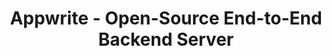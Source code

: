 ---
name: appwrite
host: appwrite.io
origin: https://appwrite.io
pathname: /
search: ''
href: https://appwrite.io/
title: Appwrite - Open-Source End-to-End Backend Server
ogTitle: Appwrite - Open-Source End-to-End Backend Server
twitterTitle: Appwrite - Open-Source End-to-End Backend Server
description: >-
  Appwrite provides web and mobile developers with a set of easy-to-use and
  integrate REST APIs to manage their core backend needs.
ogDescription: >-
  Appwrite provides web and mobile developers with a set of easy-to-use and
  integrate REST APIs to manage their core backend needs.
image: https://appwrite.io/images/logo.png?v=501
ogImage: https://appwrite.io/images/logo.png?v=501
twitterImage: ''
keywords: ''
logo: https://appwrite.io/images/logo.png

---